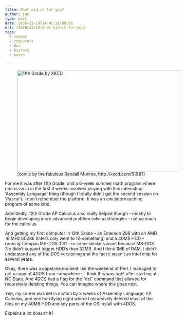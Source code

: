```yaml
---
title: What did it for you?
author: jay
type: post
date: 2008-12-19T14:45:31+00:00
url: /2008/12/19/what-did-it-for-you/
tags:
  - career
  - computers
  - dos
  - history
  - match

---
```

<figure style="width: 535px" class="wp-caption alignnone"><img src="http://imgs.xkcd.com/comics/11th_grade.png" alt="11th Grade by XKCD" width="535" height="333" /><figcaption class="wp-caption-text">[comic by the fabulous Randall Munroe, http://xkcd.com/519][1]</figcaption></figure> 

For me it was after 11th Grade, and a 6-week summer math program where one class in in the first 3 weeks involved playing with this interesting ‘Assembly Language’ thing (though I totally didn’t get the second session on ‘Pascal’). I don’t remember the platform. It was an emulator/teaching program of some kind.

Admittedly, 12th Grade AP Calculus also really helped though &#8211; mostly to begin developing more advanced problem solving strategies &#8211; not so much for the calculus.

And getting my first computer in 12th Grade &#8211; an Emerson 286 with an AMD 16 MHz 80286 (Intel’s only went to 12-something) and a 40MB HDD &#8211; running Compaq MS-DOS 3.31 &#8211; or some similar variant because MS-DOS 3.x didn’t support bigger HDD’s than 32MB. And I think 1MB of RAM. I didn’t understand any of the DOS versioning and the fact it wasn’t an Intel chip for several years.

Okay, there was a capstone moment like the weekend of Perl. I managed to get a copy of 4DOS from somewhere &#8211; I think this was right after starting at NC State. And 4DOS had a flag for the “del” command that allowed for recursively deleting things. You can imagine where this goes next.

Yep, my career was set in motion by 3 weeks of Assembly Language, AP Calculus, and one horrifying night where I recursively deleted most of the files on my 40MB HDD and key parts of the OS install with 4DOS.

Explains a lot doesn’t it?

 [1]: http://xkcd.com/519